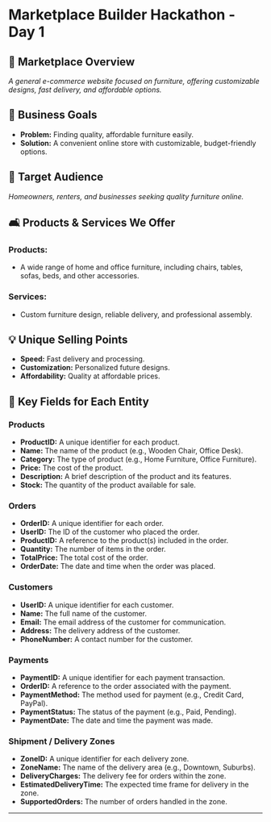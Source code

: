 # Marketplace Builder Hackathon - Day 1

## 🚀 Marketplace Overview
_A general e-commerce website focused on furniture, offering customizable designs, fast delivery, and affordable options._

## 🎯 Business Goals
- **Problem:** Finding quality, affordable furniture easily.
- **Solution:** A convenient online store with customizable, budget-friendly options.

## 👥 Target Audience
_Homeowners, renters, and businesses seeking quality furniture online._

## 🛋️ Products & Services We Offer
### Products:
- A wide range of home and office furniture, including chairs, tables, sofas, beds, and other accessories.
  
### Services:
- Custom furniture design, reliable delivery, and professional assembly.

## 💡 Unique Selling Points
- **Speed:** Fast delivery and processing.
- **Customization:** Personalized future designs.
- **Affordability:** Quality at affordable prices.

## 🔑 Key Fields for Each Entity

### Products
- **ProductID:** A unique identifier for each product.
- **Name:** The name of the product (e.g., Wooden Chair, Office Desk).
- **Category:** The type of product (e.g., Home Furniture, Office Furniture).
- **Price:** The cost of the product.
- **Description:** A brief description of the product and its features.
- **Stock:** The quantity of the product available for sale.

### Orders
- **OrderID:** A unique identifier for each order.
- **UserID:** The ID of the customer who placed the order.
- **ProductID:** A reference to the product(s) included in the order.
- **Quantity:** The number of items in the order.
- **TotalPrice:** The total cost of the order.
- **OrderDate:** The date and time when the order was placed.

### Customers
- **UserID:** A unique identifier for each customer.
- **Name:** The full name of the customer.
- **Email:** The email address of the customer for communication.
- **Address:** The delivery address of the customer.
- **PhoneNumber:** A contact number for the customer.

### Payments
- **PaymentID:** A unique identifier for each payment transaction.
- **OrderID:** A reference to the order associated with the payment.
- **PaymentMethod:** The method used for payment (e.g., Credit Card, PayPal).
- **PaymentStatus:** The status of the payment (e.g., Paid, Pending).
- **PaymentDate:** The date and time the payment was made.

### Shipment / Delivery Zones
- **ZoneID:** A unique identifier for each delivery zone.
- **ZoneName:** The name of the delivery area (e.g., Downtown, Suburbs).
- **DeliveryCharges:** The delivery fee for orders within the zone.
- **EstimatedDeliveryTime:** The expected time frame for delivery in the zone.
- **SupportedOrders:** The number of orders handled in the zone.

---
